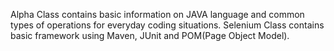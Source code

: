 Alpha Class contains basic information on JAVA language and common types of operations for everyday coding situations.
Selenium Class contains basic framework using Maven, JUnit and POM(Page Object Model).
